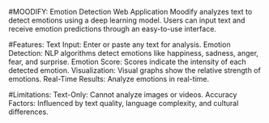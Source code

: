 #MOODIFY: Emotion Detection Web Application
Moodify analyzes text to detect emotions using a deep learning model. Users can input text and receive emotion predictions through an easy-to-use interface.

#Features:
Text Input: Enter or paste any text for analysis.
Emotion Detection: NLP algorithms detect emotions like happiness, sadness, anger, fear, and surprise.
Emotion Score: Scores indicate the intensity of each detected emotion.
Visualization: Visual graphs show the relative strength of emotions.
Real-Time Results: Analyze emotions in real-time.


#Limitations:
Text-Only: Cannot analyze images or videos.
Accuracy Factors: Influenced by text quality, language complexity, and cultural differences.

